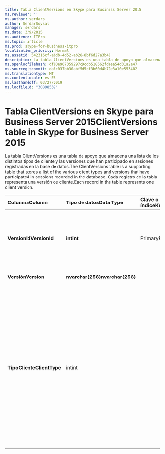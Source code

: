 ```yaml
---
title: Tabla ClientVersions en Skype para Business Server 2015
ms.reviewer: ''
ms.author: serdars
author: SerdarSoysal
manager: serdars
ms.date: 3/9/2015
ms.audience: ITPro
ms.topic: article
ms.prod: skype-for-business-itpro
localization_priority: Normal
ms.assetid: 542316cf-a6db-4d52-ab28-8bf6d27a3b48
description: La tabla ClientVersions es una tabla de apoyo que almacena una lista de los distintos tipos de cliente y las versiones que han participado en sesiones registradas en la base de datos. Cada registro de la tabla representa una versión de cliente.
ms.openlocfilehash: df80e907359297c9cdb518562fdeea54d31a2a47
ms.sourcegitcommit: da8c037bb30abf5d5cf3b60d4b71e3a10e553402
ms.translationtype: MT
ms.contentlocale: es-ES
ms.lasthandoff: 03/27/2019
ms.locfileid: "30898532"
---
```

# <a name="clientversions-table-in-skype-for-business-server-2015"></a><span data-ttu-id="7b8bd-104">Tabla ClientVersions en Skype para Business Server 2015</span><span class="sxs-lookup"><span data-stu-id="7b8bd-104">ClientVersions table in Skype for Business Server 2015</span></span>
 
<span data-ttu-id="7b8bd-105">La tabla ClientVersions es una tabla de apoyo que almacena una lista de los distintos tipos de cliente y las versiones que han participado en sesiones registradas en la base de datos.</span><span class="sxs-lookup"><span data-stu-id="7b8bd-105">The ClientVersions table is a supporting table that stores a list of the various client types and versions that have participated in sessions recorded in the database.</span></span> <span data-ttu-id="7b8bd-106">Cada registro de la tabla representa una versión de cliente.</span><span class="sxs-lookup"><span data-stu-id="7b8bd-106">Each record in the table represents one client version.</span></span>
  
|<span data-ttu-id="7b8bd-107">**Columna**</span><span class="sxs-lookup"><span data-stu-id="7b8bd-107">**Column**</span></span>|<span data-ttu-id="7b8bd-108">**Tipo de datos**</span><span class="sxs-lookup"><span data-stu-id="7b8bd-108">**Data Type**</span></span>|<span data-ttu-id="7b8bd-109">**Clave o índice**</span><span class="sxs-lookup"><span data-stu-id="7b8bd-109">**Key/Index**</span></span>|<span data-ttu-id="7b8bd-110">**Detalles**</span><span class="sxs-lookup"><span data-stu-id="7b8bd-110">**Details**</span></span>|
|:-----|:-----|:-----|:-----|
|<span data-ttu-id="7b8bd-111">**VersionId**</span><span class="sxs-lookup"><span data-stu-id="7b8bd-111">**VersionId**</span></span> <br/> |<span data-ttu-id="7b8bd-112">**int**</span><span class="sxs-lookup"><span data-stu-id="7b8bd-112">**int**</span></span> <br/> |<span data-ttu-id="7b8bd-113">Primary</span><span class="sxs-lookup"><span data-stu-id="7b8bd-113">Primary</span></span>  <br/> |<span data-ttu-id="7b8bd-114">Número único que identifica este tipo de cliente y versión.</span><span class="sxs-lookup"><span data-stu-id="7b8bd-114">Unique number identifying this client type and version.</span></span>  <br/> |
|<span data-ttu-id="7b8bd-115">**Versión**</span><span class="sxs-lookup"><span data-stu-id="7b8bd-115">**Version**</span></span> <br/> |<span data-ttu-id="7b8bd-116">**nvarchar(256)**</span><span class="sxs-lookup"><span data-stu-id="7b8bd-116">**nvarchar(256)**</span></span> <br/> ||<span data-ttu-id="7b8bd-117">Nombre de la versión.</span><span class="sxs-lookup"><span data-stu-id="7b8bd-117">Version name.</span></span>  <br/> |
|<span data-ttu-id="7b8bd-118">**TipoCliente**</span><span class="sxs-lookup"><span data-stu-id="7b8bd-118">**ClientType**</span></span> <br/> |<span data-ttu-id="7b8bd-119">int</span><span class="sxs-lookup"><span data-stu-id="7b8bd-119">int</span></span>  <br/> ||<span data-ttu-id="7b8bd-120">Especifica el tipo de cliente utilizado en la sesión.</span><span class="sxs-lookup"><span data-stu-id="7b8bd-120">Specifies the type of client used in the session.</span></span> <span data-ttu-id="7b8bd-121">Consulte la [tabla UserAgentDef](useragentdef.md) para obtener más información.</span><span class="sxs-lookup"><span data-stu-id="7b8bd-121">See the [UserAgentDef table](useragentdef.md) for more information.</span></span> <br/> <span data-ttu-id="7b8bd-122">Este campo se introdujo en Microsoft Lync Server 2013.</span><span class="sxs-lookup"><span data-stu-id="7b8bd-122">This field was introduced in Microsoft Lync Server 2013.</span></span>  <br/> |
   

